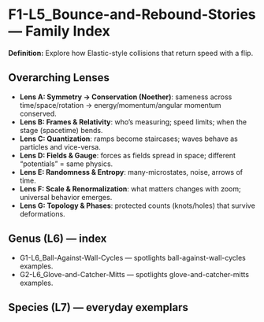 # F1-L5_Bounce-and-Rebound-Stories — Family Index
**Definition:** Explore how Elastic-style collisions that return speed with a flip.

## Overarching Lenses

- **Lens A: Symmetry -> Conservation (Noether)**: sameness across time/space/rotation → energy/momentum/angular momentum conserved.
- **Lens B: Frames & Relativity**: who’s measuring; speed limits; when the stage (spacetime) bends.
- **Lens C: Quantization**: ramps become staircases; waves behave as particles and vice-versa.
- **Lens D: Fields & Gauge**: forces as fields spread in space; different “potentials” = same physics.
- **Lens E: Randomness & Entropy**: many-microstates, noise, arrows of time.
- **Lens F: Scale & Renormalization**: what matters changes with zoom; universal behavior emerges.
- **Lens G: Topology & Phases**: protected counts (knots/holes) that survive deformations.

## Genus (L6) — index
- G1-L6_Ball-Against-Wall-Cycles — spotlights ball-against-wall-cycles examples.
- G2-L6_Glove-and-Catcher-Mitts — spotlights glove-and-catcher-mitts examples.

## Species (L7) — everyday exemplars
